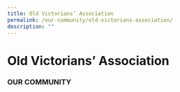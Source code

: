 ```yaml
---
title: Old Victorians’ Association
permalink: /our-community/old-victorians-association/
description: ""
---
```

# **Old Victorians’ Association**

### OUR COMMUNITY